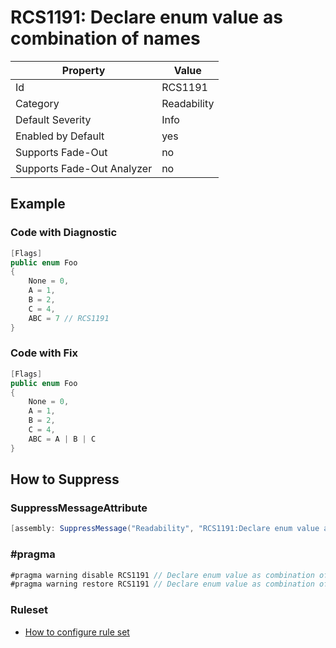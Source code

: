 # RCS1191: Declare enum value as combination of names

Property | Value
--- | ---
Id|RCS1191
Category|Readability
Default Severity|Info
Enabled by Default|yes
Supports Fade\-Out|no
Supports Fade\-Out Analyzer|no

## Example

### Code with Diagnostic

```csharp
[Flags]
public enum Foo
{
    None = 0,
    A = 1,
    B = 2,
    C = 4,
    ABC = 7 // RCS1191
}
```

### Code with Fix

```csharp
[Flags]
public enum Foo
{
    None = 0,
    A = 1,
    B = 2,
    C = 4,
    ABC = A | B | C
}
```

## How to Suppress

### SuppressMessageAttribute

```csharp
[assembly: SuppressMessage("Readability", "RCS1191:Declare enum value as combination of names.", Justification = "<Pending>")]
```

### \#pragma

```csharp
#pragma warning disable RCS1191 // Declare enum value as combination of names.
#pragma warning restore RCS1191 // Declare enum value as combination of names.
```

### Ruleset

* [How to configure rule set](../HowToConfigureAnalyzers.md)
